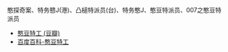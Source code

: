 憨探奇案、特务戆J(港)、凸槌特派员(台)、特务憨J、憨豆特派员、007之憨豆特派员
- [憨豆特工 (豆瓣)](https://movie.douban.com/subject/1307389/)
- [百度百科-憨豆特工](https://baike.baidu.com/item/%E6%86%A8%E8%B1%86%E7%89%B9%E5%B7%A5/6149642)

